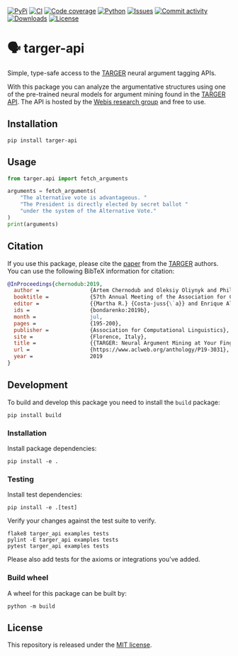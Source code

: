 [![PyPi](https://img.shields.io/pypi/v/targer-api?style=flat-square)](https://pypi.org/project/targer-api/)
[![CI](https://img.shields.io/github/workflow/status/webis-de/targer-api/CI?style=flat-square)](https://github.com/webis-de/targer-api/actions?query=workflow%3A"CI")
[![Code coverage](https://img.shields.io/codecov/c/github/webis-de/targer-api?style=flat-square)](https://codecov.io/github/webis-de/targer-api/)
[![Python](https://img.shields.io/pypi/pyversions/targer-api?style=flat-square)](https://pypi.org/project/targer-api/)
[![Issues](https://img.shields.io/github/issues/webis-de/targer-api?style=flat-square)](https://github.com/webis-de/targer-api/issues)
[![Commit activity](https://img.shields.io/github/commit-activity/m/webis-de/targer-api?style=flat-square)](https://github.com/webis-de/targer-api/commits)
[![Downloads](https://img.shields.io/pypi/dm/targer-api?style=flat-square)](https://pypi.org/project/targer-api/)
[![License](https://img.shields.io/github/license/webis-de/targer-api?style=flat-square)](LICENSE)

# 🗣️ targer-api

Simple, type-safe access to the [TARGER](https://github.com/webis-de/targer/) neural argument tagging APIs.

With this package you can analyze the argumentative structures 
using one of the pre-trained neural models for argument mining 
found in the [TARGER API](https://demo.webis.de/targer-api/apidocs/).
The API is hosted by the [Webis research group](https://webis.de/) 
and free to use.

## Installation

```shell
pip install targer-api
```

## Usage

```python
from targer.api import fetch_arguments

arguments = fetch_arguments(
    "The alternative vote is advantageous. "
    "The President is directly elected by secret ballot "
    "under the system of the Alternative Vote."
)
print(arguments)
```

## Citation

If you use this package, please cite the [paper]((https://webis.de/publications.html#bondarenko_2019b))
from the [TARGER](https://github.com/webis-de/targer/) authors. 
You can use the following BibTeX information for citation:

```bibtex
@InProceedings{chernodub:2019,
  author =                {Artem Chernodub and Oleksiy Oliynyk and Philipp Heidenreich and Alexander Bondarenko and Matthias Hagen and Chris Biemann and Alexander Panchenko},
  booktitle =             {57th Annual Meeting of the Association for Computational Linguistics (ACL 2019)},
  editor =                {{Martha R.} {Costa-juss{\`a}} and Enrique Alfonseca},
  ids =                   {bondarenko:2019b},
  month =                 jul,
  pages =                 {195-200},
  publisher =             {Association for Computational Linguistics},
  site =                  {Florence, Italy},
  title =                 {{TARGER: Neural Argument Mining at Your Fingertips}},
  url =                   {https://www.aclweb.org/anthology/P19-3031},
  year =                  2019
}
```

## Development

To build and develop this package you need to install the `build` package:
```shell
pip install build
```

### Installation

Install package dependencies:
```shell
pip install -e .
```

### Testing

Install test dependencies:
```shell
pip install -e .[test]
```

Verify your changes against the test suite to verify.
```shell
flake8 targer_api examples tests
pylint -E targer_api examples tests
pytest targer_api examples tests
```

Please also add tests for the axioms or integrations you've added.

### Build wheel

A wheel for this package can be built by:
```shell
python -m build
```

## License

This repository is released under the [MIT license](LICENSE).
